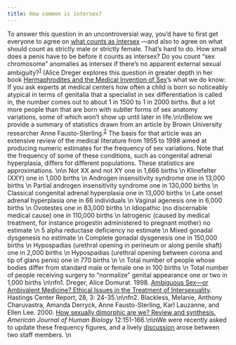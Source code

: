 ```yaml
---
title: How common is intersex?
---
```


To answer this question in an uncontroversial way, you&#8217;d have to first get everyone to agree on [what counts as intersex][1] &#8212;and also to agree on what should count as strictly male or strictly female. That&#8217;s hard to do. How small does a penis have to be before it counts as intersex? Do you count &#8220;sex chromosome&#8221; anomalies as intersex if there&#8217;s no apparent external sexual ambiguity?<sup class="footnote" id="fnrev12721842025d8525c4b98d0-1"><a href="#fn12721842025d8525c4b98d0-1">1</a></sup> (Alice Dreger explores this question in greater depth in her book [Hermaphrodites and the Medical Invention of Sex][2]&#8217;s what we do know: If you ask experts at medical centers how often a child is born so noticeably atypical in terms of genitalia that a specialist in sex differentiation is called in, the number comes out to about 1 in 1500 to 1 in 2000 births. But a lot more people than that are born with subtler forms of sex anatomy variations, some of which won&#8217;t show up until later in life.\n\nBelow we provide a summary of statistics drawn from an article by Brown University researcher Anne Fausto-Sterling.<sup class="footnote" id="fnrev12721842025d8525c4b98d0-2"><a href="#fn12721842025d8525c4b98d0-2">2</a></sup> The basis for that article was an extensive review of the medical literature from 1955 to 1998 aimed at producing numeric estimates for the frequency of sex variations. Note that the frequency of some of these conditions, such as congenital adrenal hyperplasia, differs for different populations. These statistics are approximations. \n\n Not XX and not XY one in 1,666 births \n Klinefelter (<span class="caps">XXY</span>) one in 1,000 births \n Androgen insensitivity syndrome one in 13,000 births \n Partial androgen insensitivity syndrome one in 130,000 births \n Classical congenital adrenal hyperplasia one in 13,000 births \n Late onset adrenal hyperplasia one in 66 individuals \n Vaginal agenesis one in 6,000 births \n Ovotestes one in 83,000 births \n Idiopathic (no discernable medical cause) one in 110,000 births \n Iatrogenic (caused by medical treatment, for instance progestin administered to pregnant mother) no estimate \n 5 alpha reductase deficiency no estimate \n Mixed gonadal dysgenesis no estimate \n Complete gonadal dysgenesis one in 150,000 births \n Hypospadias (urethral opening in perineum or along penile shaft) one in 2,000 births \n Hypospadias (urethral opening between corona and tip of glans penis) one in 770 births \n \n Total number of people whose bodies differ from standard male or female one in 100 births \n Total number of people receiving surgery to &#8220;normalize&#8221; genital appearance one or two in 1,000 births \n\nfn1. Dreger, Alice Domurat. 1998. [Ambiguous Sex&#8212;or Ambivalent Medicine? Ethical Issues in the Treatment of Intersexuality][3]. Hastings Center Report, 28, 3: 24-35.\n\nfn2. Blackless, Melanie, Anthony Charuvastra, Amanda Derryck, Anne Fausto-Sterling, Karl Lauzanne, and Ellen Lee. 2000. [How sexually dimorphic are we? Review and synthesis.][4] _American Journal of Human Biology_ 12:151-166.\n\nWe were recently asked to update these frequency figures, and a lively [discussion][5] arose between two staff members. \n

 [1]: /faq/what_is_intersex
 [2]: /books/medicalinvention.%29%5Cn%5CnHere
 [3]: /articles/ambivalent_medicine
 [4]: http://bms.brown.edu/faculty/f/afs/dimorphic.pdf
 [5]: http://www.isna.org/node/972